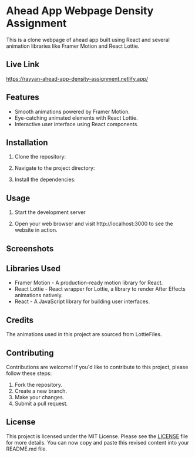 # Ahead App Webpage Density Assignment

This is a clone webpage of ahead app built using React and several animation libraries like Framer Motion and React Lottie.

## Live Link

https://rayyan-ahead-app-density-assignment.netlify.app/

## Features

- Smooth animations powered by Framer Motion.
- Eye-catching animated elements with React Lottie.
- Interactive user interface using React components.

## Installation

1. Clone the repository:

2. Navigate to the project directory:

3. Install the dependencies:

## Usage

1. Start the development server

2. Open your web browser and visit http://localhost:3000 to see the website in action.

## Screenshots

## Libraries Used

- Framer Motion - A production-ready motion library for React.
- React Lottie - React wrapper for Lottie, a library to render After Effects animations natively.
- React - A JavaScript library for building user interfaces.

## Credits

The animations used in this project are sourced from LottieFiles.

## Contributing

Contributions are welcome! If you'd like to contribute to this project, please follow these steps:

1. Fork the repository.
2. Create a new branch.
3. Make your changes.
4. Submit a pull request.

## License

This project is licensed under the MIT License. Please see the [LICENSE](LICENSE) file for more details.
You can now copy and paste this revised content into your README.md file.
